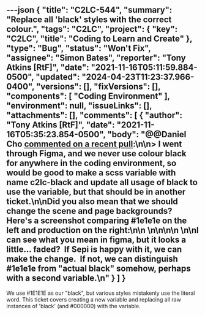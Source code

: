---json
{
  "title": "C2LC-544",
  "summary": "Replace all 'black' styles with the correct colour.",
  "tags": "C2LC",
  "project": {
    "key": "C2LC",
    "title": "Coding to Learn and Create"
  },
  "type": "Bug",
  "status": "Won't Fix",
  "assignee": "Simon Bates",
  "reporter": "Tony Atkins [RtF]",
  "date": "2021-11-16T05:11:59.884-0500",
  "updated": "2024-04-23T11:23:37.966-0400",
  "versions": [],
  "fixVersions": [],
  "components": [
    "Coding Environment"
  ],
  "environment": null,
  "issueLinks": [],
  "attachments": [],
  "comments": [
    {
      "author": "Tony Atkins [RtF]",
      "date": "2021-11-16T05:35:23.854-0500",
      "body": "@@Daniel Cho [commented on a recent pull](https://github.com/codelearncreate/c2lc-coding-environment/pull/294#issuecomment-967185538):\n\n> I went through Figma, and we never use colour black for anywhere in the coding environment, so would be good to make a scss variable with name c2lc-black and update all usage of black to use the variable, but that should be in another ticket.\n\nDid you also mean that we should change the scene and page backgrounds? Here's a screenshot comparing #1e1e1e on the left and production on the right:\n\n \n\n<!-- media: file 4ee83f4a-607a-4dba-ac88-a428a51ececc -->\n\n \n\nI can see what you mean in figma, but it looks a little... faded?  If Sepi is happy with it, we can make the change.  If not, we can distinguish #1e1e1e from \"actual black\" somehow, perhaps with a second variable.\n"
    }
  ]
}
---
We use #1E1E1E as our "black", but various styles mistakenly use the literal word.  This ticket covers creating a new variable and replacing all raw instances of 'black' (and #000000) with the variable.

        